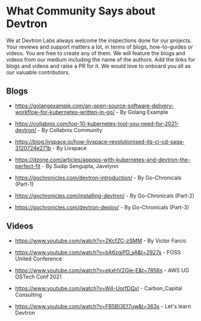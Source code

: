 # What Community Says about Devtron

 We at Devtron Labs always welcome the inspections done for our projects. Your reviews and support matters a lot, in terms of blogs, how-to-guides or videos. You are free to create any of them. We will feature the blogs and videos from our medium including the name of the authors.  Add the links for blogs and videos and raise a PR for it. We would love to onboard you all as our valuable contributors.

## Blogs

* https://golangexample.com/an-open-source-software-delivery-workflow-for-kubernetes-written-in-go/ - By Golang Example

* https://collabnix.com/top-10-kubernetes-tool-you-need-for-2021-devtron/ - By Collabnix Community

* https://blog.livspace.io/how-livspace-revolutionised-its-ci-cd-saga-3120724e271b - By Livspace

* https://dzone.com/articles/appops-with-kubernetes-and-devtron-the-perfect-fit - By Sudip Sengupta, Javelynn

* https://gochronicles.com/devtron-introduction/ - By Go-Chronicals (Part-1)

* https://gochronicles.com/installing-devtron/ - By Go-Chronicals (Part-2)

* https://gochronicles.com/devtron-deploy/ - By Go-Chronicals (Part-3)


## Videos

* https://www.youtube.com/watch?v=ZKcfZC-zSMM - By Victor Farcic

* https://www.youtube.com/watch?v=bA6zgjPD_yA&t=2927s - FOSS United Conference

* https://www.youtube.com/watch?v=ekxHV2Gje-E&t=7856s - AWS UG OSTech Conf 2021

* https://www.youtube.com/watch?v=W4-UorfDQxI - Carbon_Capital Consulting 

* https://www.youtube.com/watch?v=FB5BI3Ef7uw&t=363s - Let's learn Devtron